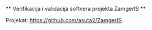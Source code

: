 ** Verifikacija i validacija softvera projekta ZamgerIS **

Projekat: https://github.com/asuta2/ZamgerIS.


